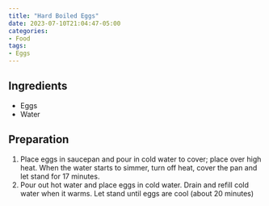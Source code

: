 ```yaml
---
title: "Hard Boiled Eggs"
date: 2023-07-10T21:04:47-05:00
categories:
- Food
tags:
- Eggs
---
```


## Ingredients
* Eggs
* Water

## Preparation
1. Place eggs in saucepan and pour in cold water to cover; place over high heat. When the water starts to simmer, turn off heat, cover the pan and let stand for 17 minutes.
2. Pour out hot water and place eggs in cold water. Drain and refill cold water when it warms. Let stand until eggs are cool (about 20 minutes)
